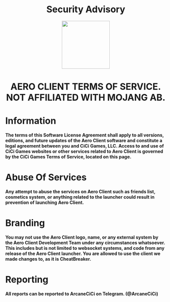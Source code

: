 <h1 align="center">Security Advisory</h1>

<p align="center">
    <img src="https://i.imgur.com/e4Au1VM.png" width="150" height="150"/>
    <h1 align="center">AERO CLIENT TERMS OF SERVICE. NOT AFFILIATED WITH MOJANG AB.</h1>
</p>

# Information

<p style="font-weight: bolder">The terms of this Software License Agreement shall apply to all versions, editions, and future updates of the Aero Client software and constitute a legal agreement between you and CiCi Games, LLC. Access to and use of CiCi Games websites or other services related to Aero Client is governed by the CiCi Games Terms of Service, located on this page.</p>

# Abuse Of Services

<p style="font-weight: bolder">Any attempt to abuse the services on Aero Client such as friends list, cosmetics system, or anything related to the launcher could result in prevention of launching Aero Client.</p>

# Branding

<p style="font-weight: bold">You may not use the Aero Client logo, name, or any external system by the Aero Client Development Team under any circumstances whatsoever. This includes but is not limited to websocket systems, and code from any release of the Aero Client launcher. You are allowed to use the client we made changes to, as it is CheatBreaker.</p>

# Reporting

<p style="font-weight: bold">All reports can be reported to ArcaneCiCi on Telegram. (@ArcaneCiCi)</p>
